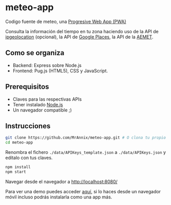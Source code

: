 # meteo-app
Codigo fuente de meteo, una [Progresive Web App (PWA)](https://ionicframework.com/docs/intro/what-are-progressive-web-apps "What a PWA is")

Consulta la información del tiempo en tu zona haciendo uso de la API de [ipgeolocation](https://ipgeolocation.io/documentation.html) (opcional), la API de [Google Places](https://cloud.google.com/maps-platform/places/), la API de la [AEMET](https://opendata.aemet.es/dist/index.html).

## Como se organiza
- Backend: Express sobre Node.js
- Frontend: Pug.js (HTML5), CSS y JavaScript.

## Prerequisitos
- Claves para las respectivas APIs
- Tener instalado [Node.js](https://nodejs.org/)
- Un navegador compatible ;)

## Instrucciones
```sh
git clone https://github.com/MrAnnix/meteo-app.git # O clona tu propio fork
cd meteo-app
```

Renombra el fichero `./data/APIKeys_template.json` a `./data/APIKeys.json` y edítalo con tus claves.

```sh
npm install
npm start
```

Navegar desde el navegador a [http://localhost:8080/](http://localhost:8080/)

Para ver una demo puedes acceder [aquí](https://meteo.raulsanmartin.me/), si lo haces desde un navegador móvil incluso podrás instalarla como una app más.
